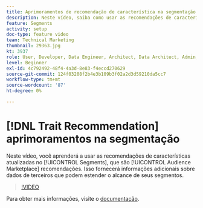 ```yaml
---
title: Aprimoramentos de recomendação de característica na segmentação
description: Neste vídeo, saiba como usar as recomendações de características atualizadas em Segmentos, que são recomendações de Audience Marketplace. Obtenha insights adicionais sobre dados de terceiros que podem estender o alcance de seus segmentos.
feature: Segments
activity: setup
doc-type: feature video
team: Technical Marketing
thumbnail: 29363.jpg
kt: 3937
role: User, Developer, Data Engineer, Architect, Data Architect, Admin, Leader
level: Beginner
exl-id: 4c792492-48f4-4a3d-8e83-f4eccd270629
source-git-commit: 124f03208f2b4e3b109b3f02a2d3d59210da5cc7
workflow-type: tm+mt
source-wordcount: '87'
ht-degree: 0%

---
```


# [!DNL Trait Recommendation] aprimoramentos na segmentação

Neste vídeo, você aprenderá a usar as recomendações de características atualizadas no [!UICONTROL Segments], que são [!UICONTROL Audience Marketplace] recomendações. Isso fornecerá informações adicionais sobre dados de terceiros que podem estender o alcance de seus segmentos.

>[!VIDEO](https://video.tv.adobe.com/v/29363/?quality=12)

Para obter mais informações, visite o [documentação](https://experienceleague.adobe.com/docs/audience-manager/user-guide/features/segments/trait-recommendations.html).
